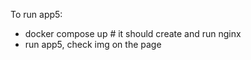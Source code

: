 To run app5:
- docker compose up # it should create and run nginx 
- run app5, check img on the page